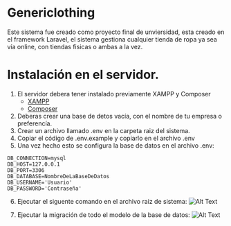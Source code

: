 # Genericlothing
Este sistema fue creado como proyecto final de unviersidad, esta creado en el framework Laravel, el sistema gestiona cualquier tienda de ropa ya sea vía online, con tiendas fisicas o ambas a la vez.

# Instalación en el servidor.

1. El servidor debera tener instalado previamente XAMPP y Composer
    * [XAMPP](https://www.apachefriends.org/es/index.html)
    * [Composer](https://getcomposer.org/)
2. Deberas crear una base de detos vacía, con el nombre de tu empresa o preferencía.
3. Crear un archivo llamado .env en la carpeta raiz del sistema.
4. Copiar el código de .env.example y copiarlo en el archivo .env 
5. Una vez hecho esto se configura la base de datos en el archivo .env:

```
DB_CONNECTION=mysql
DB_HOST=127.0.0.1
DB_PORT=3306
DB_DATABASE=NombreDeLaBaseDeDatos
DB_USERNAME='Usuario'
DB_PASSWORD='Contraseña'
```
6. Ejecutar el siguente comando en el archivo raiz de sistema:
![Alt Text](http://oi66.tinypic.com/inwg1w.jpg)

7. Ejecutar la migración de todo el modelo de la base de datos:
![Alt Text](http://oi68.tinypic.com/2rmkxo7.jpg)
